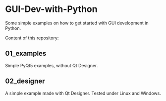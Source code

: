 GUI-Dev-with-Python
===================

Some simple examples on how to get started with GUI development in Python.

Content of this repository:

01_examples
-----------

Simple PyQt5 examples, without Qt Designer.

02_designer
-----------

A simple example made with Qt Designer. Tested under Linux and Windows.
